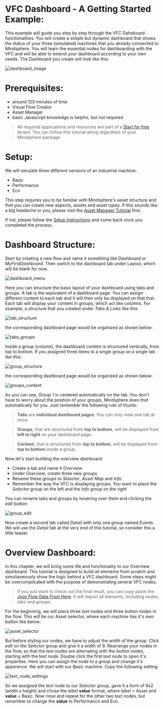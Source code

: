 # VFC Dashboard - A Getting Started Example:
This example will guide you step by step through the VFC Dahsboard functionalities. You will create a simple but dynamic dashboard that shows the status of your three (simulated) machines that you already connected to Mindsphere. You will learn the essential nodes for dashboarding with the VFC and will be able to extend your dashboard according to your own needs. The Dashboard you create will look like this:

![dashboard_image](./doc/overview.png)

# Prerequisites:
- around 120 minutes of time
- Visual Flow Creator
- Asset Manager
- basic Javascript knowledge is helpful, but not required
> All required applications and resources are part of a [Start for free](https://siemens.mindsphere.io/en/start) tenant. You can follow this tutorial along regardless of your Mindsphere package.

# Setup:
We will simulate three different versions of an industrial machine:
- Basic
- Performance
- Eco

This step requires you to be familiar with Mindsphere's asset structure and that you can create new aspects, assets and asset types. If this sounds like a big headache to you, please visit the [Asset Manager Tutorial](https://siemens.mindsphere.io/en/docs/tutorials/asset-manager) first.

If not, please follow the [Setup Instructions](./Setup/readme.md) and come back once you completed the process.

# Dashboard Structure:
Start by creating a new flow and name it something like *Dashboard* or *MyFirstDashboard*. Then switch to the dashboard tab under Layout, which will be blank for now.

![dashboard_menu](./doc/dashboard_menu.png)

Here you can structure the basic layout of your dashboard using tabs and groups. A tab is the equivalent of a dashboard page. You can assign different content to each tab and it will then only be displayed on that that. Each tab will display your content in groups, which act like columns. For example, a structure that you created under *Tabs & Links* like this:

![tab_structure](./doc/tab_structure.png)

the corresponding dashboard page would be organized as shown below:

![tabs_groups](./doc/tabs_groups.png)

Inside a group (column), the dashboard content is structured vertically, from top to bottom. If you assigned three items to a single group on a single tab like this:

![group_structure](./doc/group_structure.png)

the corresponding dashboard page would be organized as shown below:

![groups_content](./doc/groups_content.png)

As you can see, *Group 1* is centered automatically on the tab. You don't have to worry about the position of your groups, Mindsphere does that automatically for you. Just remember the following rule of thumb:

> **Tabs** are **individual dashboard pages**. You can only view one tab at once.

> **Groups**, that are structured from **top to bottom**, will be displayed from **left to right** on your dashboard page.

> **Content**, that is structured from **top to bottom**, will be displayed from **top to bottom** inside a group.

Now let's start building the overview dashboard:
- Create a tab and name it *Overview*
- Under *Overview*, create three new groups
- Rename these groups to *Selector*, *Asset Map* and *Info*
- Remember the way the VFC is displaying groups. You want to place the *Selector* group on the left and the *Info* group on the right

You can rename tabs and groups by hovering over them and clicking the *edit* button:

![group_edit](./doc/group_edit.png)

Now create a second tab called *Detail* with only one group named *Events*. We will use the *Detail* tab at the very end of this tutorial, so consider this a little teaser.

# Overview Dashboard:
In this chapter, we will bring some life and functionality to our Overview dashboard. This tutorial is designed to build all elements from scratch and simultaneously show the logic behind a VFC dashboard. Some steps might be overcomplicated with the purpose of demonstrating several VFC nodes.

> If you just want to check out the final result, you can copy paste the [Json Flow Data From Here](./Resources/Dashboard.json). It will import all elements, including nodes, tabs and groups. 

For the beginning, we will place three *text* nodes and three *button* nodes in the flow. This will be our Asset selector, where each machine has it's own button like below:

![asset_selector](./doc/selector.png)

But before styling our nodes, we have to adjust the width of the group. Click *edit* on the *Selector* group and give it a width of 9. Rearrange your nodes in the flow, so that the *text* nodes are alternating with the *button* nodes, starting with the text node. Double click the first *text node* to open it's properties. Here you can assign the node to a group and change it's apperence. We will start with our Basic machine. Copy the following setting:

![text_node_settings](./doc/text_node.png)

So we assigned the *text* node to our *Selector* group, gave it a form of 6x2 (width x height) and chose the *label* **value** format, where *label* = Asset and **value** = Basic. Now rinse and repeat for the other two *text* nodes, but remember to change the **value** to Performance and Eco.



